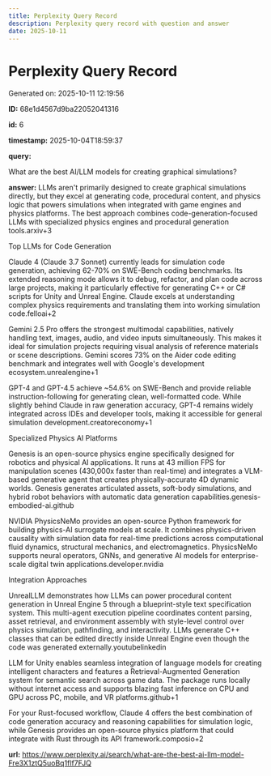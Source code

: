 ```yaml
---
title: Perplexity Query Record
description: Perplexity query record with question and answer
date: 2025-10-11
---
```


# Perplexity Query Record

Generated on: 2025-10-11 12:19:56

**ID:** 68e1d4567d9ba22052041316

**id:** 6

**timestamp:** 2025-10-04T18:59:37

**query:**

What are the best AI/LLM models for creating graphical simulations?

**answer:** LLMs aren't primarily designed to create graphical simulations directly, but they excel at generating code, procedural content, and physics logic that powers simulations when integrated with game engines and physics platforms. The best approach combines code-generation-focused LLMs with specialized physics engines and procedural generation tools.arxiv+3

Top LLMs for Code Generation

Claude 4 (Claude 3.7 Sonnet) currently leads for simulation code generation, achieving 62-70% on SWE-Bench coding benchmarks. Its extended reasoning mode allows it to debug, refactor, and plan code across large projects, making it particularly effective for generating C++ or C# scripts for Unity and Unreal Engine. Claude excels at understanding complex physics requirements and translating them into working simulation code.felloai+2

Gemini 2.5 Pro offers the strongest multimodal capabilities, natively handling text, images, audio, and video inputs simultaneously. This makes it ideal for simulation projects requiring visual analysis of reference materials or scene descriptions. Gemini scores 73% on the Aider code editing benchmark and integrates well with Google's development ecosystem.unrealengine+1

GPT-4 and GPT-4.5 achieve ~54.6% on SWE-Bench and provide reliable instruction-following for generating clean, well-formatted code. While slightly behind Claude in raw generation accuracy, GPT-4 remains widely integrated across IDEs and developer tools, making it accessible for general simulation development.creatoreconomy+1

Specialized Physics AI Platforms

Genesis is an open-source physics engine specifically designed for robotics and physical AI applications. It runs at 43 million FPS for manipulation scenes (430,000x faster than real-time) and integrates a VLM-based generative agent that creates physically-accurate 4D dynamic worlds. Genesis generates articulated assets, soft-body simulations, and hybrid robot behaviors with automatic data generation capabilities.genesis-embodied-ai.github

NVIDIA PhysicsNeMo provides an open-source Python framework for building physics-AI surrogate models at scale. It combines physics-driven causality with simulation data for real-time predictions across computational fluid dynamics, structural mechanics, and electromagnetics. PhysicsNeMo supports neural operators, GNNs, and generative AI models for enterprise-scale digital twin applications.developer.nvidia

Integration Approaches

UnrealLLM demonstrates how LLMs can power procedural content generation in Unreal Engine 5 through a blueprint-style text specification system. This multi-agent execution pipeline coordinates content parsing, asset retrieval, and environment assembly with style-level control over physics simulation, pathfinding, and interactivity. LLMs generate C++ classes that can be edited directly inside Unreal Engine even though the code was generated externally.youtubelinkedin

LLM for Unity enables seamless integration of language models for creating intelligent characters and features a Retrieval-Augmented Generation system for semantic search across game data. The package runs locally without internet access and supports blazing fast inference on CPU and GPU across PC, mobile, and VR platforms.github+1

For your Rust-focused workflow, Claude 4 offers the best combination of code generation accuracy and reasoning capabilities for simulation logic, while Genesis provides an open-source physics platform that could integrate with Rust through its API framework.composio+2

**url:** https://www.perplexity.ai/search/what-are-the-best-ai-llm-model-Fre3X1ztQ5uoBq1flf7FJQ

